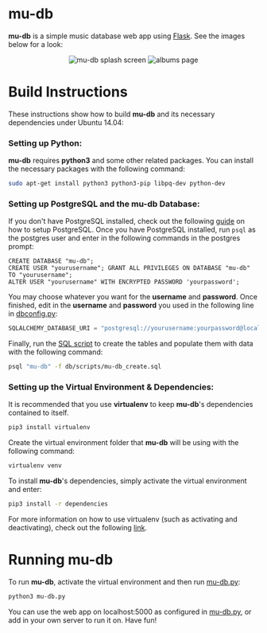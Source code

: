 # mu-db 
**mu-db** is a simple music database web app using [Flask](http://flask.pocoo.org/). See the images below for a look:

<p align="center">
  <img src="http://i.imgur.com/7xpe91a.png" alt="mu-db splash screen"/>
  <img src="http://i.imgur.com/YJEaCL3.png" alt="albums page"/>
</p>

# Build Instructions

These instructions show how to build **mu-db** and its necessary dependencies under Ubuntu 14.04:

### Setting up Python:
**mu-db** requires **python3** and some other related packages. You can install the necessary packages with the following command:

```sh
sudo apt-get install python3 python3-pip libpq-dev python-dev
```

### Setting up PostgreSQL and the mu-db Database:

If you don't have PostgreSQL installed, check out the following [guide](http://www.techrepublic.com/blog/diy-it-guy/diy-a-postgresql-database-server-setup-anyone-can-handle/) on how to setup PostgreSQL.
Once you have PostgreSQL installed, run `psql` as the postgres user and enter in the following commands in the postgres prompt:
```
CREATE DATABASE "mu-db";
CREATE USER "yourusername"; GRANT ALL PRIVILEGES ON DATABASE "mu-db" TO "yourusername";
ALTER USER "yourusername" WITH ENCRYPTED PASSWORD 'yourpassword';
```
You may choose whatever you want for the **username** and **password**. Once finished, edit in the **username** and **password** you used in the following line in [dbconfig.py](db/dbconfig.py):
```python
SQLALCHEMY_DATABASE_URI = "postgresql://yourusername:yourpassword@localhost/mu-db"
```
Finally, run the [SQL script](db/scripts/mu-db_create.sql) to create the tables and populate them with data with the following command:
```sh
psql "mu-db" -f db/scripts/mu-db_create.sql
````

### Setting up the Virtual Environment & Dependencies:

It is recommended that you use **virtualenv** to keep **mu-db**'s dependencies contained to itself.

```sh
pip3 install virtualenv
```

Create the virtual environment folder that **mu-db** will be using with the following command:

```sh
virtualenv venv
```

To install **mu-db**'s dependencies, simply activate the virtual environment and enter:

```sh
pip3 install -r dependencies
```

For more information on how to use virtualenv (such as activating and deactivating), check out the following [link](http://docs.python-guide.org/en/latest/dev/virtualenvs/).

# Running mu-db

To run **mu-db**, activate the virtual environment and then run [mu-db.py](mu-db.py):
```sh
python3 mu-db.py
```
You can use the web app on localhost:5000 as configured in [mu-db.py](mu-db.py), or add in your own server to run it on. Have fun!


